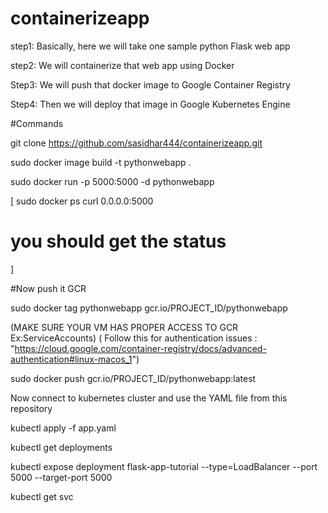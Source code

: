 # containerizeapp

step1: Basically, here we will take one sample python Flask web app

step2: We will containerize that web app using Docker

Step3: We will push that docker image to Google Container Registry

Step4: Then we will deploy that image in Google Kubernetes Engine

#Commands

git clone https://github.com/sasidhar444/containerizeapp.git

sudo docker image build -t pythonwebapp .

sudo docker run -p 5000:5000 -d pythonwebapp

[ sudo docker ps
  curl 0.0.0.0:5000
  # you should get the status
]

#Now push it GCR

sudo docker tag pythonwebapp gcr.io/PROJECT_ID/pythonwebapp

(MAKE SURE YOUR VM HAS PROPER ACCESS TO GCR  Ex:ServiceAccounts)
( Follow this for authentication issues :  "https://cloud.google.com/container-registry/docs/advanced-authentication#linux-macos_1")

sudo docker push gcr.io/PROJECT_ID/pythonwebapp:latest

Now connect to kubernetes cluster and use the YAML file from this repository

kubectl apply -f app.yaml

kubectl get deployments

kubectl expose deployment flask-app-tutorial --type=LoadBalancer --port 5000 --target-port 5000

kubectl get svc
